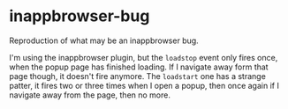 inappbrowser-bug
================

Reproduction of what may be an inappbrowser bug.

I'm using the inappbrowser plugin, but the `loadstop` event
only fires once, when the popup page has finished loading.
If I navigate away form that page though, it doesn't fire
anymore.  The `loadstart` one has a strange patter, it fires
two or three times when I open a popup, then once again if I
navigate away from the page, then no more.
